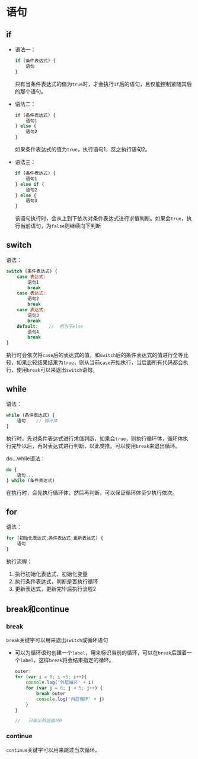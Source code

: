 # 语句

## if

- 语法一：

  ```js
  if (条件表达式) {
      语句    
  }
  ```

  只有当条件表达式的值为`true`时，才会执行`if`后的语句，且仅能控制紧随其后的那个语句。

- 语法二：

  ```js
  if (条件表达式) {
      语句1
  } else {
      语句2
  }
  ```

  如果条件表达式的值为`true`，执行语句1，反之执行语句2。

- 语法三：

  ```js
  if (条件表达式) {
      语句1
  } else if {
      语句2
  } else {
      语句3
  }
  ```

  该语句执行时，会从上到下依次对条件表达式进行求值判断。如果会`true`，执行当前语句，为`false`则继续向下判断

## switch

语法：

```js
switch (条件表达式) {
    case 表达式:
        语句1
        break
    case 表达式:
        语句2
        break
    case 表达式:
        语句3
        break
    default:    //  相当于else
        语句4
        break
}
```

执行时会依次将`case`后的表达式的值，和`switch`后的条件表达式的值进行全等比较，如果比较结果结果为`true`，则从当前`case`开始执行，当后面所有代码都会执行，使用`break`可以来退出`switch`语句。

## while

语法：

```js
while (条件表达式) {
    语句    // 循环体
}
```

执行时，先对条件表达式进行求值判断，如果会`true`，则执行循环体，循环体执行完毕以后，再对表达式进行判断，以此类推。可以使用`break`来退出循环。

do...while语法：

```js
do {
	语句...
} while (条件表达式)
```

在执行时，会先执行循环体，然后再判断。可以保证循环体至少执行依次。

## for

语法：

```js
for (初始化表达式;条件表达式;更新表达式) {
    语句
}
```

执行流程：

1. 执行初始化表达式，初始化变量
2. 执行条件表达式，判断是否执行循环
3. 更新表达式，更新完毕后执行流程2

## break和continue

### break

`break`关键字可以用来退出`switch`或循环语句

- 可以为循环语句创建一个`label`，用来标识当前的循环，可以在`break`后跟着一个`label`，这样`break`将会结束指定的循环。

  ```js
  outer:
  for (var i = 0; i <5; i++){
      console.log('外层循环' + i)
      for (var j = 0; j < 5; j++) {
          break outer
          console.log('内层循环' + j)
      }
  }
  
  //   只输出外层循环0
  ```

### continue

`continue`关键字可以用来跳过当次循环。